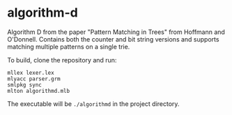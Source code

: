 algorithm-d
===========

Algorithm D from the paper "Pattern Matching in Trees" from Hoffmann and O'Donnell. Contains both the counter and bit string versions and supports matching multiple patterns on a single trie.

To build, clone the repository and run:

```
mllex lexer.lex
mlyacc parser.grm
smlpkg sync
mlton algorithmd.mlb
```

The executable will be `./algorithmd` in the project directory.